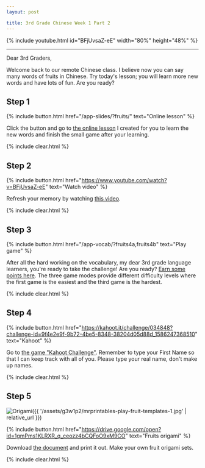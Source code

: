 ```yaml
---
layout: post

title: 3rd Grade Chinese Week 1 Part 2
---
```


{% include youtube.html id="BFjUvsaZ-eE" width="80%" height="48%" %}

---

Dear 3rd Graders,

Welcome back to our remote Chinese class. I believe now you can say many words of fruits in Chinese. Try today's lesson; you will learn more new words and have lots of fun. Are you ready?

## Step 1

{% include button.html href="/app-slides/?fruits/" text="Online lesson" %}

Click the button and go to [the online lesson][slides] I created for you to learn the new words and finish the small game after your learning.

{% include clear.html %}

## Step 2

{% include button.html href="https://www.youtube.com/watch?v=BFjUvsaZ-eE" text="Watch video" %}

Refresh your memory by watching [this video][video].

{% include clear.html %}

## Step 3

{% include button.html href="/app-vocab/?fruits4a,fruits4b" text="Play game" %}

After all the hard working on the vocabulary, my dear 3rd grade language learners, you're ready to take the challenge! Are you ready? [Earn some points here][vocab]. The three game modes provide different difficulty levels where the first game is the easiest and the third game is the hardest.

{% include clear.html %}

## Step 4

{% include button.html href="https://kahoot.it/challenge/034848?challenge-id=9f4e2e9f-9b72-4be5-8348-38204d05d88d_1586247368510" text="Kahoot" %}

Go to [the game "Kahoot Challenge"][kahoot]. Remember to type your First Name so that I can keep track with all of you. Please type your real name, don't make up names.

{% include clear.html %}

## Step 5

![Origami]({{ '/assets/g3w1p2/mrprintables-play-fruit-templates-1.jpg' | relative_url }})

{% include button.html href="https://drive.google.com/open?id=1gmPms1KLRXR_q_ceozz4bCQFoO9xM9CO" text="Fruits origami" %}

Download [the document][origami] and print it out. Make your own fruit origami sets.

{% include clear.html %}

[slides]: /app-slides/?fruits/
[video]: https://www.youtube.com/watch?v=BFjUvsaZ-eE
[vocab]: /app-vocab/?fruits4a,fruits4b
[kahoot]: https://kahoot.it/challenge/034848?challenge-id=9f4e2e9f-9b72-4be5-8348-38204d05d88d_1586247368510
[origami]: https://drive.google.com/open?id=1gmPms1KLRXR_q_ceozz4bCQFoO9xM9CO
